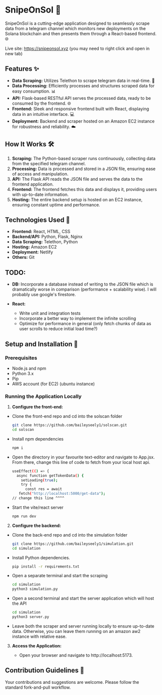 # SnipeOnSol 🚀

SnipeOnSol is a cutting-edge application designed to seamlessly scrape data from a telegram channel which monitors new deployments on the Solana blockchain and then presents them through a React-based frontend. 🌐 

Live site: <a href="https://snipeonsol.xyz" target="_blank" rel="noopener noreferrer">https://snipeonsol.xyz</a> (you may need to right click and open in new tab)

## Features ✨

- **Data Scraping:** Utilizes Telethon to scrape telegram data in real-time. 🤖
- **Data Processing:** Efficiently processes and structures scraped data for easy consumption. 📊
- **API:** Flask-based RESTful API serves the processed data, ready to be consumed by the frontend. 🌐
- **Frontend:** Sleek and responsive frontend built with React, displaying data in an intuitive interface. 💻
- **Deployment:** Backend and scraper hosted on an Amazon EC2 instance for robustness and reliability. ☁️

## How It Works 🛠️

1. **Scraping:** The Python-based scraper runs continuously, collecting data from the specified telegram channel.
2. **Processing:** Data is processed and stored in a JSON file, ensuring ease of access and manipulation.
3. **API:** The Flask API reads the JSON file and serves the data to the frontend application.
4. **Frontend:** The frontend fetches this data and displays it, providing users with up-to-date information.
5. **Hosting:** The entire backend setup is hosted on an EC2 instance, ensuring constant uptime and performance.

## Technologies Used 🧰

- **Frontend:** React, HTML, CSS
- **Backend/API:** Python, Flask, Nginx
- **Data Scraping:** Telethon, Python
- **Hosting:** Amazon EC2
- **Deployment:** Netlify
- **Others:** Git

## TODO:

- **DB:** Incorporate a database instead of writing to the JSON file which is dramatically worse in comparison (performance + scalability wise).  I will probably use google's firestore.

- **React:**
    
    - Write unit and integration tests
    - Incorporate a better way to implement the infinite scrolling
    - Optimize for performance in general (only fetch chunks of data as user scrolls to reduce initial load time?)

## Setup and Installation 🚀

### Prerequisites

- Node.js and npm
- Python 3.x
- Pip
- AWS account (for EC2) (ubuntu instance)

### Running the Application Locally

1. **Configure the front-end:**

- Clone the front-end repo and cd into the solscan folder

    ```bash
    git clone https://github.com/baileyseely1/solscan.git
    cd solscan
    ```

 - Install npm dependencies
 
    ```bash
   npm i
    ```

- Open the directory in your favourite text-editor and navigate to App.jsx. From there, change this line of code to fetch from your local host api.

  ```bash
  useEffect(() => {
    async function getTokenData() {
      setLoading(true);
      try {
        const res = await 
     fetch("http://localhost:5000/get-data");
  // change this line ^^^^       
    ```

 - Start the vite/react server

    ```bash
   npm run dev
    ```

2. **Configure the backend:**

- Clone the back-end repo and cd into the simulation folder
 
    ```bash
    git clone https://github.com/baileyseely1/simulation.git
    cd simulation
    ```

- Install Python dependencies.
      

    ```bash
    pip install -r requirements.txt
    ```
    
   
- Open a separate terminal and start the scraping
     

    ```bash
    cd simulation
    python3 simulation.py
    ```

- Open a second terminal and start the server application which will host the API
  

    ```bash
    cd simulation
    python3 server.py
    ```



- Leave both the scraper and server running locally to ensure up-to-date data. Otherwise, you can leave them running on an amazon aw2 instance with relative ease.


3. **Access the Application:**

    - Open your browser and navigate to http://localhost:5173.

## Contribution Guidelines 🤝

Your contributions and suggestions are welcome. Please follow the standard fork-and-pull workflow.
